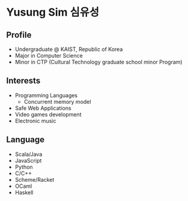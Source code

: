 # Yusung Sim 심유성
## Profile
* Undergraduate @ KAIST, Republic of Korea
* Major in Computer Science
* Minor in CTP (Cultural Technology graduate school minor Program)

## Interests
* Programming Languages
  * Concurrent memory model
* Safe Web Applications
* Video games development
* Electronic music

## Language
* Scala/Java
* JavaScript
* Python
* C/C++
* Scheme/Racket
* OCaml
* Haskell
